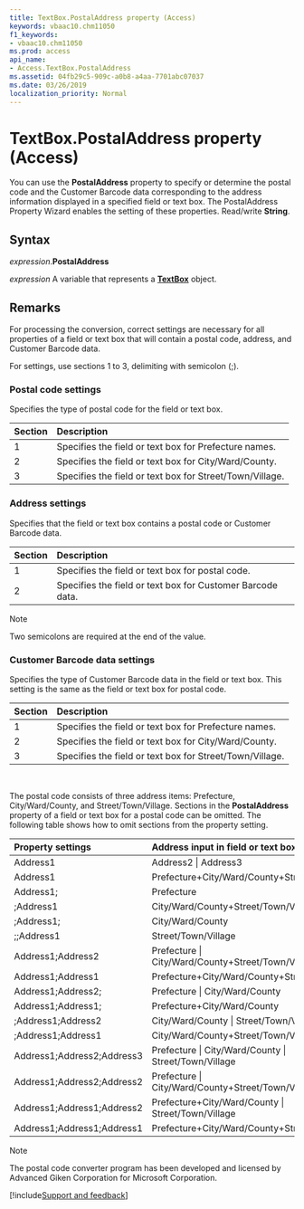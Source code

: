 ```yaml
---
title: TextBox.PostalAddress property (Access)
keywords: vbaac10.chm11050
f1_keywords:
- vbaac10.chm11050
ms.prod: access
api_name:
- Access.TextBox.PostalAddress
ms.assetid: 04fb29c5-909c-a0b8-a4aa-7701abc07037
ms.date: 03/26/2019
localization_priority: Normal
---
```



# TextBox.PostalAddress property (Access)

You can use the **PostalAddress** property to specify or determine the postal code and the Customer Barcode data corresponding to the address information displayed in a specified field or text box. The PostalAddress Property Wizard enables the setting of these properties. Read/write **String**.


## Syntax

_expression_.**PostalAddress**

_expression_ A variable that represents a **[TextBox](Access.TextBox.md)** object.


## Remarks

For processing the conversion, correct settings are necessary for all properties of a field or text box that will contain a postal code, address, and Customer Barcode data.

For settings, use sections 1 to 3, delimiting with semicolon (;).

### Postal code settings

Specifies the type of postal code for the field or text box.

|Section|Description|
|:-----|:-----|
|1|Specifies the field or text box for Prefecture names.|
|2|Specifies the field or text box for City/Ward/County.|
|3|Specifies the field or text box for Street/Town/Village.|

### Address settings

Specifies that the field or text box contains a postal code or Customer Barcode data.

|Section|Description|
|:-----|:-----|
|1|Specifies the field or text box for postal code.|
|2|Specifies the field or text box for Customer Barcode data.|

> [!NOTE] 
> Two semicolons are required at the end of the value. 

### Customer Barcode data settings

Specifies the type of Customer Barcode data in the field or text box. This setting is the same as the field or text box for postal code.

|Section|Description|
|:-----|:-----|
|1|Specifies the field or text box for Prefecture names.|
|2|Specifies the field or text box for City/Ward/County.|
|3|Specifies the field or text box for Street/Town/Village.|

<br/>

The postal code consists of three address items: Prefecture, City/Ward/County, and Street/Town/Village. Sections in the **PostalAddress** property of a field or text box for a postal code can be omitted. The following table shows how to omit sections from the property setting.

|Property settings|Address input in field or text box|
|:-----|:-----|
|Address1|Address2 \| Address3|
|Address1|Prefecture+City/Ward/County+Street/Town/Village|
|Address1;|Prefecture|
|;Address1|City/Ward/County+Street/Town/Village|
|;Address1;|City/Ward/County|
|;;Address1|Street/Town/Village|
|Address1;Address2|Prefecture \| City/Ward/County+Street/Town/Village|
|Address1;Address1|Prefecture+City/Ward/County+Street/Town/Village|
|Address1;Address2;|Prefecture \| City/Ward/County|
|Address1;Address1;|Prefecture+City/Ward/County|
|;Address1;Address2|City/Ward/County \| Street/Town/Village|
|;Address1;Address1|City/Ward/County+Street/Town/Village|
|Address1;Address2;Address3|Prefecture \| City/Ward/County \| Street/Town/Village|
|Address1;Address2;Address2|Prefecture \| City/Ward/County+Street/Town/Village|
|Address1;Address1;Address2|Prefecture+City/Ward/County \| Street/Town/Village|
|Address1;Address1;Address1|Prefecture+City/Ward/County+Street/Town/Village|


> [!NOTE] 
> The postal code converter program has been developed and licensed by Advanced Giken Corporation for Microsoft Corporation. 



[!include[Support and feedback](~/includes/feedback-boilerplate.md)]